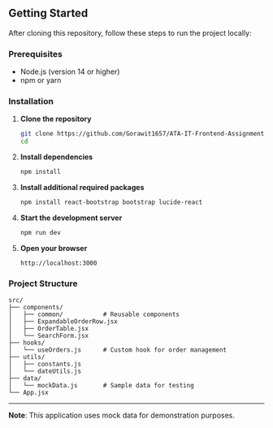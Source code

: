 ## Getting Started

After cloning this repository, follow these steps to run the project locally:

### Prerequisites
- Node.js (version 14 or higher)
- npm or yarn

### Installation

1. **Clone the repository**
   ```bash
   git clone https://github.com/Gorawit1657/ATA-IT-Frontend-Assignment.git
   cd 
   ```

2. **Install dependencies**
   ```bash
   npm install
   ```

3. **Install additional required packages**
   ```bash
   npm install react-bootstrap bootstrap lucide-react
   ```

4. **Start the development server**
   ```bash
   npm run dev
   ```

5. **Open your browser**
   ```
   http://localhost:3000
   ```

### Project Structure

```
src/
├── components/
│   ├── common/           # Reusable components
│   ├── ExpandableOrderRow.jsx
│   ├── OrderTable.jsx
│   └── SearchForm.jsx
├── hooks/
│   └── useOrders.js      # Custom hook for order management
├── utils/
│   ├── constants.js
│   └── dateUtils.js
├── data/
│   └── mockData.js       # Sample data for testing
└── App.jsx
```


---

**Note**: This application uses mock data for demonstration purposes.
